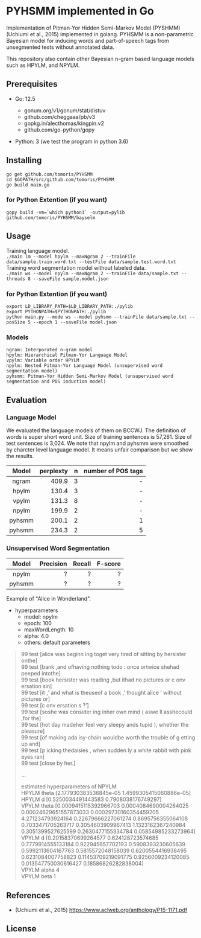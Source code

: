 # PYHSMM implemented in Go
Implementation of Pitman-Yor Hidden Semi-Markov Model (PYSHMM) (Uchiumi et al., 2015) implemented in golang. PYHSMM is a non-parametric Bayesian model for inducing words and part-of-speech tags from unsegmented texts without annotated data.

This repository also contain other Bayesian n-gram based language models such as HPYLM, and NPYLM.

## Prerequisites
- Go: 12.5  
    - gonum.org/v1/gonum/stat/distuv  
    - github.com/cheggaaa/pb/v3  
    - gopkg.in/alecthomas/kingpin.v2  
    - github.com/go-python/gopy  

- Python: 3 (we test the program in python 3.6)  


## Installing
```
go get github.com/tomoris/PYHSMM
cd $GOPATH/src/github.com/tomoris/PYHSMM
go build main.go
```

### for Python Extention (if you want)
```
gopy build -vm=`which python3` -output=pylib github.com/tomoris/PYHSMM/bayselm
```

## Usage
Training language model.  
`./main lm --model hpylm --maxNgram 2 --trainFile data/sample.train.word.txt --testFile data/sample.test.word.txt`  
Training word segmentation model without labeled data.  
`./main ws --model npylm --maxNgram 2 --trainFile data/sample.txt --threads 8 --saveFile sample.model.json`  

### for Python Extention (if you want)
```
export LD_LIBRARY_PATH=$LD_LIBRARY_PATH:./pylib
export PYTHONPATH=$PYTHONPATH:./pylib
python main.py --mode ws --model pyhsmm --trainFile data/sample.txt --posSize 5 --epoch 1 --saveFile model.json
```



### Models
```
ngram: Interporated n-gram model
hpylm: Hierarchical Pitman-Yor Language Model
vpylm: Variable order HPYLM
npylm: Nested Pitman-Yor Language Model (unsupervised word segmentation model)
pyhsmm: Pitman-Yor Hidden Semi-Markov Model (unsupervised word segmentation and POS induction model)
```

## Evaluation

### Language Model
We evaluated the language models of them on BCCWJ. The definition of words is super short word unit. Size of training sentences is 57,281. Size of test sentences is 3,024. We note that npylm and pyhsmm were smoothed by charcter level language model. It means unfair comparison but we show the results.

| Model  | perplexty |    n | number of POS tags |
| :----: | --------: | ---: | -----------------: |
| ngram  |     409.9 |    3 |                  - |
| hpylm  |     130.4 |    3 |                  - |
| vpylm  |     131.3 |    8 |                  - |
| npylm  |     199.9 |    2 |                  - |
| pyhsmm |     200.1 |    2 |                  1 |
| pyhsmm |     234.3 |    2 |                  5 |

### Unsupervised Word Segmentation

| Model  | Precision | Recall | F-score |
| :----: | --------: | -----: | ------: |
| npylm  |         ? |      ? |       ? |
| pyhsmm |         ? |      ? |       ? |


Example of "Alice in Wonderland".  
 - hyperparameters
   - model: npylm
   - epoch: 100
   - maxWordLength: 10
   - alpha: 4.0
   - others: default parameters
> 99 test [alice was beginn ing toget very tired of sitting by hersister onthe]  
> 99 test [bank ,and ofhaving nothing todo : once ortwice shehad peeped intothe]  
> 99 test [book hersister was reading ,but ithad no pictures or c onv ersation sin]  
> 99 test [it ,‘ and what is theuseof a book ,’ thought alice ‘ without pictures or]  
> 99 test [c onv ersation s ?’]  
> 99 test [soshe was consider ing inher own mind ( aswe ll asshecould ,for the]  
> 99 test [hot day madeher feel very sleepy ands tupid ), whether the pleasure]  
> 99 test [of making ada isy-chain wouldbe worth the trouble of g etting up and]  
> 99 test [p icking thedaisies , when sudden ly a white rabbit with pink eyes ran]  
> 99 test [close by her.]  
> 
> ...
> 
> estimated hyperparameters of NPYLM  
> HPYLM theta [2.177930383536845e-05 1.4599305415060886e-05]  
> HPYLM d [0.5250034491443583 0.7908038176749297]  
> VPYLM theta [0.0009415115392966703 0.0004084690004264025 0.00024629651557873033 0.00029730160354459205 4.271234793924164 0.22679666227061274 0.8695756355064108 0.7033471705263717 0.3054603909967413 1.1323162367240984 0.3051399527625599 0.2630477155334784 0.05854985233273964]  
> VPYLM d [0.20158370699264577 0.624128723574685 0.7779914555133184 0.922945657702193 0.5908393230605639 0.5992113604167763 0.5815572048158039 0.6200554416938495 0.6231084007758823 0.11453709219091775 0.9256009234120085 0.013547750030616427 0.18586826282838004]  
> VPYLM alpha 4  
> VPYLM beta 1  

## References
- (Uchiumi et al., 2015) https://www.aclweb.org/anthology/P15-1171.pdf

## License